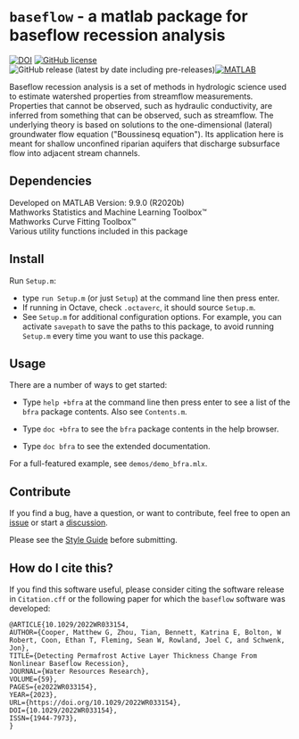 # `baseflow` - a matlab package for baseflow recession analysis

[![DOI](https://zenodo.org/badge/511647633.svg)](https://zenodo.org/badge/latestdoi/511647633) [![GitHub license](https://img.shields.io/github/license/mgcooper/baseflow)](https://github.com/mgcooper/baseflow/blob/main/LICENSE) ![GitHub release (latest by date including pre-releases)](https://img.shields.io/github/v/release/mgcooper/baseflow?include_prereleases)[![MATLAB](https://github.com/mgcooper/baseflow/actions/workflows/ci.yml/badge.svg?branch=dev)](https://github.com/mgcooper/baseflow/actions/workflows/ci.yml)

<!-- [![View baseflow on File Exchange](https://www.mathworks.com/matlabcentral/images/matlab-file-exchange.svg)](https://www.mathworks.com/matlabcentral/fileexchange/<insert final part of baseflow link here>) -->

Baseflow recession analysis is a set of methods in hydrologic science used to estimate watershed properties from streamflow measurements. Properties that cannot be observed, such as hydraulic conductivity, are inferred from something that can be observed, such as streamflow. The underlying theory is based on solutions to the one-dimensional (lateral) groundwater flow equation ("Boussinesq equation"). Its application here is meant for shallow unconfined riparian aquifers that discharge subsurface flow into adjacent stream channels.

## Dependencies

Developed on MATLAB Version: 9.9.0 (R2020b)  
Mathworks Statistics and Machine Learning Toolbox&trade;  
Mathworks Curve Fitting Toolbox&trade;  
Various utility functions included in this package

## Install

Run `Setup.m`:

- type `run Setup.m` (or just `Setup`) at the command line then press enter.
- If running in Octave, check `.octaverc`, it should source `Setup.m`.
- See `Setup.m` for additional configuration options. For example, you can activate `savepath` to save the paths to this package, to avoid running `Setup.m` every time you want to use this package.

## Usage

There are a number of ways to get started:

- Type `help +bfra` at the command line then press enter to see a list of the `bfra` package contents. Also see `Contents.m`.

- Type `doc +bfra` to see the `bfra` package contents in the help browser.

- Type `doc bfra` to see the extended documentation.

For a full-featured example, see `demos/demo_bfra.mlx`.

<!-- ## More details

The theory makes various strong assumptions, including that the aquifer extent is much larger in the lateral direction than the vertical, and that capillarity can be ignored or parameterized by the concept of 'drainable porosity'. This reduces the three-dimensional Richard's equation to one dimension and eliminates unsaturated flow considerations. The theory has been validated with laboratory experiments and may work better than you expect. When applied to entire catchments ("watersheds"), the theory becomes an effective one, meaning the inferred properties are those that give the same solution to the Boussinesq equation that one would obtain for a single hillslope with those same properties and geometric similarity. -->

## Contribute

If you find a bug, have a question, or want to contribute, feel free to open an [issue](https://github.com/mgcooper/baseflow/issues) or start a [discussion](https://github.com/mgcooper/baseflow/discussions).

Please see the [Style Guide](testbed/StyleGuide.md) before submitting.

## How do I cite this?

If you find this software useful, please consider citing the software release in `Citation.cff` or the following paper for which the `baseflow` software was developed:

    @ARTICLE{10.1029/2022WR033154,
    AUTHOR={Cooper, Matthew G, Zhou, Tian, Bennett, Katrina E, Bolton, W Robert, Coon, Ethan T, Fleming, Sean W, Rowland, Joel C, and Schwenk, Jon},
    TITLE={Detecting Permafrost Active Layer Thickness Change From Nonlinear Baseflow Recession},
    JOURNAL={Water Resources Research},
    VOLUME={59},
    PAGES={e2022WR033154},
    YEAR={2023},
    URL={https://doi.org/10.1029/2022WR033154},
    DOI={10.1029/2022WR033154},
    ISSN={1944-7973},
    }
